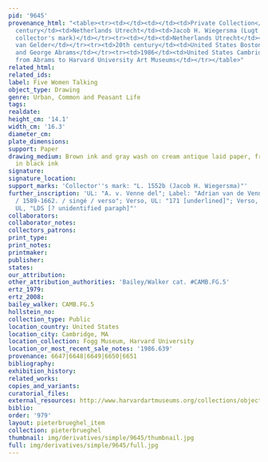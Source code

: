 ```yaml
---
pid: '9645'
provenance_html: "<table><tr><td></td><td></td><td>Private Collection</td></tr><tr><td>20th
  century</td><td>Netherlands Utrecht</td><td>Jacob H. Wiegersma (Lugt 1552b with
  collector's mark)</td></tr><tr><td></td><td>Netherlands Utrecht</td><td>Jan Gerrit
  van Gelder</td></tr><tr><td>20th century</td><td>United States Boston MA</td><td>Maida
  and George Abrams</td></tr><tr><td>1986</td><td>United States Cambridge MA</td><td>Gift
  from Abrams to Harvard University Art Museums</td></tr></table>"
related_html: 
related_ids: 
label: Five Women Talking
object_type: Drawing
genre: Urban, Common and Peasant Life
tags: 
realdate: 
height_cm: '14.1'
width_cm: '16.3'
diameter_cm: 
plate_dimensions: 
support: Paper
drawing_medium: Brown ink and gray wash on cream antique laid paper, framing line
  in black ink
signature: 
signature_location: 
support_marks: 'Collector''s mark: "L. 1552b (Jacob H. Wiegersma)"'
further_inscription: 'UL: "A. v. Venne del"; Label: "Adrian van de Venne [underlined]
  / 1589-1662. / singé / verso"; Verso, UL: "171 [underlined]"; Verso, UL: "D"; Verso,
  UL, "LDS [? unidentified paraph]"'
collaborators: 
collaborator_notes: 
collectors_patrons: 
print_type: 
print_notes: 
printmaker: 
publisher: 
states: 
our_attribution: 
other_attribution_authorities: 'Bailey/Walker cat. #CAMB.FG.5'
ertz_1979: 
ertz_2008: 
bailey_walker: CAMB.FG.5
hollstein_no: 
collection_type: Public
location_country: United States
location_city: Cambridge, MA
location_collection: Fogg Museum, Harvard University
location_or_most_recent_sale_notes: '1986.639'
provenance: 6647|6648|6649|6650|6651
bibliography: 
exhibition_history: 
related_works: 
copies_and_variants: 
curatorial_files: 
external_resources: http://www.harvardartmuseums.org/collections/object/294417?position=0
biblio: 
order: '979'
layout: pieterbrueghel_item
collection: pieterbrueghel
thumbnail: img/derivatives/simple/9645/thumbnail.jpg
full: img/derivatives/simple/9645/full.jpg
---
```

